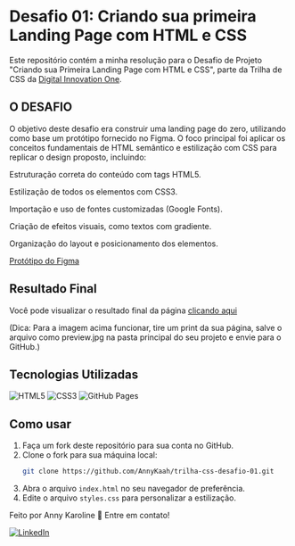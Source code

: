 # Desafio 01: Criando sua primeira Landing Page com HTML e CSS

Este repositório contém a minha resolução para o Desafio de Projeto "Criando sua Primeira Landing Page com HTML e CSS", parte da Trilha de CSS da [Digital Innovation One](https://micheleambrosio.github.io/dio-trilha-css-desafio-01/).

## O DESAFIO

O objetivo deste desafio era construir uma landing page do zero, utilizando como base um protótipo fornecido no Figma. O foco principal foi aplicar os conceitos fundamentais de HTML semântico e estilização com CSS para replicar o design proposto, incluindo:

Estruturação correta do conteúdo com tags HTML5.

Estilização de todos os elementos com CSS3.

Importação e uso de fontes customizadas (Google Fonts).

Criação de efeitos visuais, como textos com gradiente.

Organização do layout e posicionamento dos elementos.

[Protótipo do Figma](https://www.figma.com/file/3PiokoJj9IhGDnNiWAJbz7/DIO---Desafio-01?node-id=2%3A6)
## Resultado Final

Você pode visualizar o resultado final da página [clicando aqui](https://annykaah.github.io/trilha-css-desafio-01/)

(Dica: Para a imagem acima funcionar, tire um print da sua página, salve o arquivo como preview.jpg na pasta principal do seu projeto e envie para o GitHub.)

## Tecnologias Utilizadas

<p>
  <img alt="HTML5" src="https://img.shields.io/badge/HTML5-E34F26?style=for-the-badge&logo=html5&logoColor=white" />
  <img alt="CSS3" src="https://img.shields.io/badge/CSS3-1572B6?style=for-the-badge&logo=css3&logoColor=white" />
  <img alt="GitHub Pages" src="https://img.shields.io/badge/GitHub%20Pages-181717?style=for-the-badge&logo=github&logoColor=white" />
</p>

## Como usar

1. Faça um fork deste repositório para sua conta no GitHub.
2. Clone o fork para sua máquina local:
   ```bash
   git clone https://github.com/AnnyKaah/trilha-css-desafio-01.git
   ```
3. Abra o arquivo `index.html` no seu navegador de preferência.
4. Edite o arquivo `styles.css` para personalizar a estilização.

Feito por Anny Karoline 💜 Entre em contato!

[![LinkedIn](https://img.shields.io/badge/LinkedIn-0077B5?style=for-the-badge&logo=linkedin&logoColor=white)](https://www.linkedin.com/in/annykarolinedecarvalhomartins/)
   
